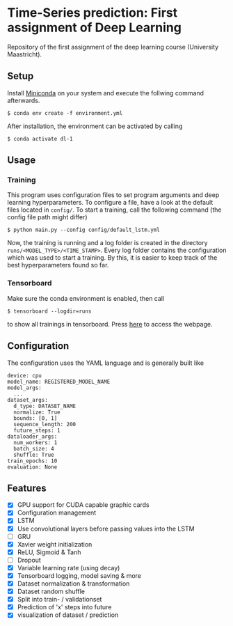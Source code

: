 # Time-Series prediction: First assignment of Deep Learning
Repository of the first assignment of the deep learning course (University Maastricht).

## Setup
Install [Miniconda](https://docs.conda.io/en/latest/miniconda.html) on your system and execute the follwing command afterwards.

```$ conda env create -f environment.yml```

After installation, the environment can be activated by calling 

```$ conda activate dl-1```

## Usage
### Training
This program uses configuration files to set program arguments and deep learning hyperparameters. To configure a file, have a look at the default files located in ```config/```. To start a training, call the following command (the config file path might differ)

```$ python main.py --config config/default_lstm.yml```

Now, the training is running and a log folder is created in the directory ```runs/<MODEL_TYPE>/<TIME_STAMP>```. Every log folder contains the configuration which was used to start a training. By this, it is easier to keep track of the best hyperparameters found so far.

### Tensorboard
Make sure the conda environment is enabled, then call

```$ tensorboard --logdir=runs```

to show all trainings in tensorboard. Press [here](http://localhost:6006) to access the webpage.

## Configuration
The configuration uses the YAML language and is generally built like

```
device: cpu
model_name: REGISTERED_MODEL_NAME
model_args:
  ...
dataset_args:
  d_type: DATASET_NAME
  normalize: True
  bounds: [0, 1]
  sequence_length: 200
  future_steps: 1
dataloader_args:
  num_workers: 1
  batch_size: 4
  shuffle: True
train_epochs: 10
evaluation: None
```

## Features
- [x] GPU support for CUDA capable graphic cards
- [x] Configuration management
- [x] LSTM
- [x] Use convolutional layers before passing values into the LSTM
- [ ] GRU
- [x] Xavier weight initialization
- [x] ReLU, Sigmoid & Tanh
- [ ] Dropout
- [x] Variable learning rate (using decay)
- [x] Tensorboard logging, model saving & more
- [x] Dataset normalization & transformation
- [x] Dataset random shuffle
- [x] Split into train- / validationset
- [x] Prediction of 'x' steps into future
- [x] visualization of dataset / prediction
